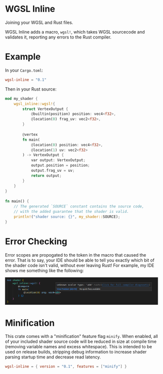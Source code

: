 # WGSL Inline
Joining your WGSL and Rust files.

WGSL Inline adds a macro, `wgsl!`, which takes WGSL sourcecode and validates it, reporting any errors to the Rust compiler. 

# Example

In your `Cargo.toml`:

```toml
wgsl-inline = "0.1"
```

Then in your Rust source:

```rust
mod my_shader {
    wgsl_inline::wgsl!{
        struct VertexOutput {
            @builtin(position) position: vec4<f32>,
            @location(0) frag_uv: vec2<f32>,
        }

        @vertex
        fn main(
            @location(0) position: vec4<f32>,
            @location(1) uv: vec2<f32>
        ) -> VertexOutput {
            var output: VertexOutput;
            output.position = position;
            output.frag_uv = uv;
            return output;
        }
    }
}

fn main() {
    // The generated `SOURCE` constant contains the source code,
    // with the added guarantee that the shader is valid.
    println!("shader source: {}", my_shader::SOURCE);
}
```

# Error Checking

Error scopes are propogated to the token in the macro that caused the error. That is to say, your IDE should be able to tell you exactly which bit of the shader code isn't valid, without ever leaving Rust! For example, my IDE shows me something like the following:

![Image of a WGSL compile error in an IDE](https://raw.githubusercontent.com/LucentFlux/wgsl-inline/main/docs/images/compile_error.png)

# Minification

This crate comes with a "minification" feature flag `minify`. When enabled, all of your included shader source code will be reduced in size at compile time (removing variable names and excess whitespace). This is intended to be used on release builds, stripping debug information to increase shader parsing startup time and decrease read latency.

```toml
wgsl-inline = { version = "0.1", features = ["minify"] }
```